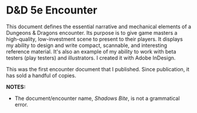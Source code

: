 # D&D 5e Encounter

This document defines the essential narrative and mechanical elements of a Dungeons & Dragons encounter.
Its purpose is to give game masters a high-quality, low-investment scene to present to their players. It
displays my ability to design and write compact, scannable, and interesting reference material. It's also
an example of my ability to work with beta testers (play testers) and illustrators. I created it with
Adobe InDesign.

This was the first encounter document that I published. Since publication, it has sold a handful of copies.

**NOTES:**
- The document/encounter name, *Shadows Bite*, is not a grammatical error.
